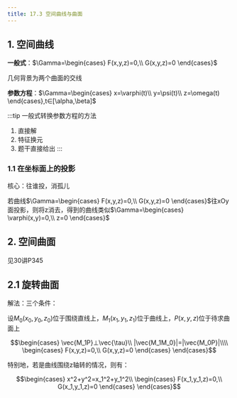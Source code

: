 ```yaml
---
title: 17.3 空间曲线与曲面
---
```

## 1. 空间曲线

**一般式**：$\Gamma=\begin{cases}
    F(x,y,z)=0,\\
    G(x,y,z)=0
\end{cases}$

几何背景为两个曲面的交线

**参数方程**：$\Gamma=\begin{cases}
    x=\varphi(t)\\
    y=\psi(t)\\
    z=\omega(t)
\end{cases},t∈[\alpha,\beta]$

:::tip 一般式转换参数方程的方法
1. 直接解
2. 特征换元
3. 题干直接给出
:::

### 1.1 在坐标面上的投影

核心：往谁投，消孤儿

若曲线$\Gamma=\begin{cases}
    F(x,y,z)=0,\\
    G(x,y,z)=0
\end{cases}$往xOy面投影，则将z消去，得到的曲线类似$\Gamma=\begin{cases}
    \varphi(x,y)=0,\\
    z=0
\end{cases}$

## 2. 空间曲面

见30讲P345

## 2.1 旋转曲面

解法：三个条件：

设$M_0(x_0,y_0,z_0)$位于围绕直线上，$M_1(x_1,y_1,z_1)$位于曲线上，$P(x,y,z)$位于待求曲面上

$$\begin{cases}
    \vec{M_1P}⊥\vec{\tau}\\
    |\vec{M_1M_0}|=|\vec{M_0P}|\\\\
    \begin{cases}
    F(x,y,z)=0,\\
    G(x,y,z)=0
\end{cases}
\end{cases}$$

特别地，若是曲线围绕z轴转的情况，则有：

$$\begin{cases}
    x^2+y^2=x_1^2+y_1^2\\
    \begin{cases}
    F(x_1,y_1,z)=0,\\
    G(x_1,y_1,z)=0
\end{cases}
\end{cases}$$












